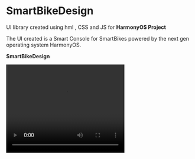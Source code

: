 # SmartBikeDesign


UI library created using hml , CSS and JS  for **HarmonyOS Project**

The UI created is a Smart Console for SmartBikes powered by the next gen operating system HarmonyOS.

**SmartBikeDesign**

 <video width="320" height="240" controls>
   <source src="video.mov" type="video/mp4">
 </video>

